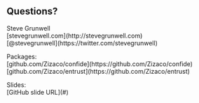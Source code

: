 ##  Questions?

<p class="title">Steve Grunwell<br>
[stevegrunwell.com](http://stevegrunwell.com)<br>
[@stevegrunwell](https://twitter.com/stevegrunwell)</p>

<p class="title">Packages:<br>
[github.com/Zizaco/confide](https://github.com/Zizaco/confide)<br>
[github.com/Zizaco/entrust](https://github.com/Zizaco/entrust)</p>

<p class="title">Slides:<br>
[GitHub slide URL](#)</p>